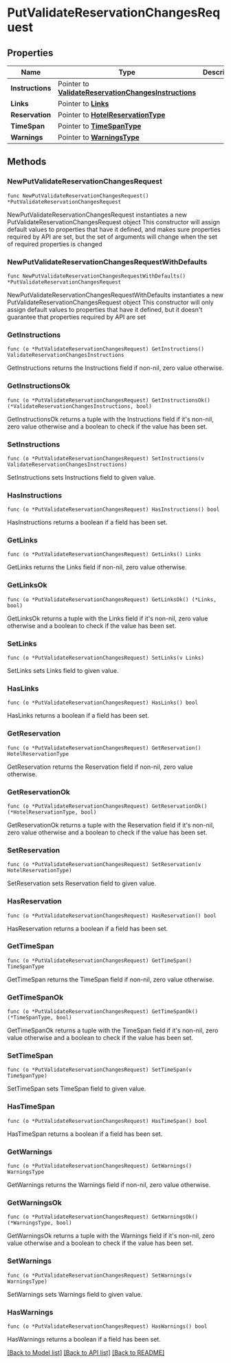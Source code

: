 # PutValidateReservationChangesRequest

## Properties

Name | Type | Description | Notes
------------ | ------------- | ------------- | -------------
**Instructions** | Pointer to [**ValidateReservationChangesInstructions**](ValidateReservationChangesInstructions.md) |  | [optional] 
**Links** | Pointer to [**Links**](Links.md) |  | [optional] 
**Reservation** | Pointer to [**HotelReservationType**](HotelReservationType.md) |  | [optional] 
**TimeSpan** | Pointer to [**TimeSpanType**](TimeSpanType.md) |  | [optional] 
**Warnings** | Pointer to [**WarningsType**](WarningsType.md) |  | [optional] 

## Methods

### NewPutValidateReservationChangesRequest

`func NewPutValidateReservationChangesRequest() *PutValidateReservationChangesRequest`

NewPutValidateReservationChangesRequest instantiates a new PutValidateReservationChangesRequest object
This constructor will assign default values to properties that have it defined,
and makes sure properties required by API are set, but the set of arguments
will change when the set of required properties is changed

### NewPutValidateReservationChangesRequestWithDefaults

`func NewPutValidateReservationChangesRequestWithDefaults() *PutValidateReservationChangesRequest`

NewPutValidateReservationChangesRequestWithDefaults instantiates a new PutValidateReservationChangesRequest object
This constructor will only assign default values to properties that have it defined,
but it doesn't guarantee that properties required by API are set

### GetInstructions

`func (o *PutValidateReservationChangesRequest) GetInstructions() ValidateReservationChangesInstructions`

GetInstructions returns the Instructions field if non-nil, zero value otherwise.

### GetInstructionsOk

`func (o *PutValidateReservationChangesRequest) GetInstructionsOk() (*ValidateReservationChangesInstructions, bool)`

GetInstructionsOk returns a tuple with the Instructions field if it's non-nil, zero value otherwise
and a boolean to check if the value has been set.

### SetInstructions

`func (o *PutValidateReservationChangesRequest) SetInstructions(v ValidateReservationChangesInstructions)`

SetInstructions sets Instructions field to given value.

### HasInstructions

`func (o *PutValidateReservationChangesRequest) HasInstructions() bool`

HasInstructions returns a boolean if a field has been set.

### GetLinks

`func (o *PutValidateReservationChangesRequest) GetLinks() Links`

GetLinks returns the Links field if non-nil, zero value otherwise.

### GetLinksOk

`func (o *PutValidateReservationChangesRequest) GetLinksOk() (*Links, bool)`

GetLinksOk returns a tuple with the Links field if it's non-nil, zero value otherwise
and a boolean to check if the value has been set.

### SetLinks

`func (o *PutValidateReservationChangesRequest) SetLinks(v Links)`

SetLinks sets Links field to given value.

### HasLinks

`func (o *PutValidateReservationChangesRequest) HasLinks() bool`

HasLinks returns a boolean if a field has been set.

### GetReservation

`func (o *PutValidateReservationChangesRequest) GetReservation() HotelReservationType`

GetReservation returns the Reservation field if non-nil, zero value otherwise.

### GetReservationOk

`func (o *PutValidateReservationChangesRequest) GetReservationOk() (*HotelReservationType, bool)`

GetReservationOk returns a tuple with the Reservation field if it's non-nil, zero value otherwise
and a boolean to check if the value has been set.

### SetReservation

`func (o *PutValidateReservationChangesRequest) SetReservation(v HotelReservationType)`

SetReservation sets Reservation field to given value.

### HasReservation

`func (o *PutValidateReservationChangesRequest) HasReservation() bool`

HasReservation returns a boolean if a field has been set.

### GetTimeSpan

`func (o *PutValidateReservationChangesRequest) GetTimeSpan() TimeSpanType`

GetTimeSpan returns the TimeSpan field if non-nil, zero value otherwise.

### GetTimeSpanOk

`func (o *PutValidateReservationChangesRequest) GetTimeSpanOk() (*TimeSpanType, bool)`

GetTimeSpanOk returns a tuple with the TimeSpan field if it's non-nil, zero value otherwise
and a boolean to check if the value has been set.

### SetTimeSpan

`func (o *PutValidateReservationChangesRequest) SetTimeSpan(v TimeSpanType)`

SetTimeSpan sets TimeSpan field to given value.

### HasTimeSpan

`func (o *PutValidateReservationChangesRequest) HasTimeSpan() bool`

HasTimeSpan returns a boolean if a field has been set.

### GetWarnings

`func (o *PutValidateReservationChangesRequest) GetWarnings() WarningsType`

GetWarnings returns the Warnings field if non-nil, zero value otherwise.

### GetWarningsOk

`func (o *PutValidateReservationChangesRequest) GetWarningsOk() (*WarningsType, bool)`

GetWarningsOk returns a tuple with the Warnings field if it's non-nil, zero value otherwise
and a boolean to check if the value has been set.

### SetWarnings

`func (o *PutValidateReservationChangesRequest) SetWarnings(v WarningsType)`

SetWarnings sets Warnings field to given value.

### HasWarnings

`func (o *PutValidateReservationChangesRequest) HasWarnings() bool`

HasWarnings returns a boolean if a field has been set.


[[Back to Model list]](../README.md#documentation-for-models) [[Back to API list]](../README.md#documentation-for-api-endpoints) [[Back to README]](../README.md)


